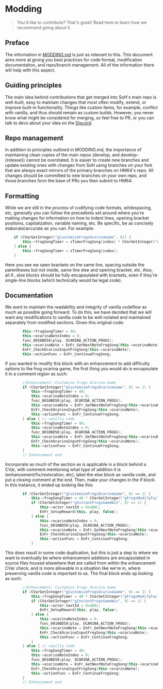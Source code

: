 # Modding

> You'd like to contribute? That's great! Read here to learn how we recommend going about it.

## Preface

The information in [MODDING.md](https://github.com/HarbourMasters/Shipwright/blob/develop/docs/MODDING.md) is just as relevant to this. This document aims more at giving you best practices for code format, modification documentation, and repo/branch management. All of the information there will help with this aspect.

## Guiding principles

The main idea behind contributions that get merged into SoH's main repo is well-built, easy to maintain changes that most often modify, extend, or improve built-in functionality. Things like custom items, for example, conflict with vanilla, and thus should remain as custom builds. However, you never know what might be considered for merging, so feel free to PR, or you can talk to devs about your idea on the [Discord](https://discord.gg/shipofharkinian).

## Repo management

In addition to principles outlined in MODDING.md, the importance of maintaining clean copies of the main repos (develop, and develop-{release}) cannot be overstated. It is easier to create new branches and update existing ones with changes from SoH using branches on your fork that are always exact mirrors of the primary branches on HM64's repo. All changes should be committed to new branches on your own repo, and those branches form the base of PRs you then submit to HM64.

## Formatting

While we are still in the process of codifying code formats, whitespacing, etc, generally you can follow the precedents set around where you're making changes for information on how to indent lines, opening bracket positions, capitalization, variable naming, etc. Be specific, be as concisely elaborate/accurate as you can.  For example:

```c++
    if (CVarGetInteger("gCustomizeFrogsOcarinaGame", 0)) {
        this->frogSongTimer = sTimerFrogSong[index] * CVarGetInteger("gFrogsModifyFailTime", 1);
    } else {
        this->frogSongTimer = sTimerFrogSong[index];
    }
```

Here you see we open brackets on the same line, spacing outside the parentheses but not inside, same line else and opening bracket, etc. Also, all if...else blocks should be fully encapsulated with brackets, even if they're single-line blocks (which technically would be legal code).

## Documentation

We want to maintain the readability and integrity of vanilla codeflow as much as possible going forward. To do this, we have decided that we will want any modifications to vanilla code to be well notated and maintained separately from modified sections. Given this original code:

```c++
        this->frogSongTimer = 40;
        this->ocarinaNoteIndex = 0;
        func_8010BD58(play, OCARINA_ACTION_FROGS);
        this->ocarinaNote = EnFr_GetNextNoteFrogSong(this->ocarinaNoteIndex);
        EnFr_CheckOcarinaInputFrogSong(this->ocarinaNote);
        this->actionFunc = EnFr_ContinueFrogSong;
```

If you wanted to modify this block with an enhancement to add difficulty options to the frog ocarina game, the first thing you would do is encapsulate it in a comment region as such:

```c++
        //Enhancement: Customize Frogs Ocarina Game
        if (CVarGetInteger("gCustomizeFrogsOcarinaGame", 0) == 1) {
            this->frogSongTimer = 40;
            this->ocarinaNoteIndex = 0;
            func_8010BD58(play, OCARINA_ACTION_FROGS);
            this->ocarinaNote = EnFr_GetNextNoteFrogSong(this->ocarinaNoteIndex);
            EnFr_CheckOcarinaInputFrogSong(this->ocarinaNote);
            this->actionFunc = EnFr_ContinueFrogSong;
        } else { // vanilla code
            this->frogSongTimer = 40;
            this->ocarinaNoteIndex = 0;
            func_8010BD58(play, OCARINA_ACTION_FROGS);
            this->ocarinaNote = EnFr_GetNextNoteFrogSong(this->ocarinaNoteIndex);
            EnFr_CheckOcarinaInputFrogSong(this->ocarinaNote);
            this->actionFunc = EnFr_ContinueFrogSong;
        }
        // Enhancement end
```

Incorporate as much of the section as is applicable in a block behind a CVar, with comment mentioning what type of addition it is (enhancement/fix/restoration, etc), label the else block as vanilla code, and put a closing comment at the end. Then, make your changes in the if block. In this instance, it ended up looking like this:

```c++
        if (CVarGetInteger("gCustomizeFrogsOcarinaGame", 0) == 1) {
            this->frogSongTimer = 40 * CVarGetInteger("gFrogsModifyFailTime", 1);
            if (CVarGetInteger("gInstantFrogsGameWin", 0) == 1) {
                this->actor.textId = 0x40AC;
                EnFr_SetupReward(this, play, false);
            } else {
                this->ocarinaNoteIndex = 0;
                func_8010BD58(play, OCARINA_ACTION_FROGS);
                this->ocarinaNote = EnFr_GetNextNoteFrogSong(this->ocarinaNoteIndex);
                EnFr_CheckOcarinaInputFrogSong(this->ocarinaNote);
                this->actionFunc = EnFr_ContinueFrogSong;
            }
```

This does result in some code duplication, but this is just a step to where we want to eventually be where enhancement additions are encapsulated in source files housed elsewhere that are called from within the enhancement CVar check, and is more allowable in a situation like we're in, where preserving vanilla code is important to us. The final block ends up looking as such:

```c++
        //Enhancement: Customize Frogs Ocarina Game
        if (CVarGetInteger("gCustomizeFrogsOcarinaGame", 0) == 1) {
            this->frogSongTimer = 40 * CVarGetInteger("gFrogsModifyFailTime", 1);
            if (CVarGetInteger("gInstantFrogsGameWin", 0) == 1) {
                this->actor.textId = 0x40AC;
                EnFr_SetupReward(this, play, false);
            } else {
                this->ocarinaNoteIndex = 0;
                func_8010BD58(play, OCARINA_ACTION_FROGS);
                this->ocarinaNote = EnFr_GetNextNoteFrogSong(this->ocarinaNoteIndex);
                EnFr_CheckOcarinaInputFrogSong(this->ocarinaNote);
                this->actionFunc = EnFr_ContinueFrogSong;
            }
        } else { // vanilla code
            this->frogSongTimer = 40;
            this->ocarinaNoteIndex = 0;
            func_8010BD58(play, OCARINA_ACTION_FROGS);
            this->ocarinaNote = EnFr_GetNextNoteFrogSong(this->ocarinaNoteIndex);
            EnFr_CheckOcarinaInputFrogSong(this->ocarinaNote);
            this->actionFunc = EnFr_ContinueFrogSong;
        }
        // Enhancement end
```